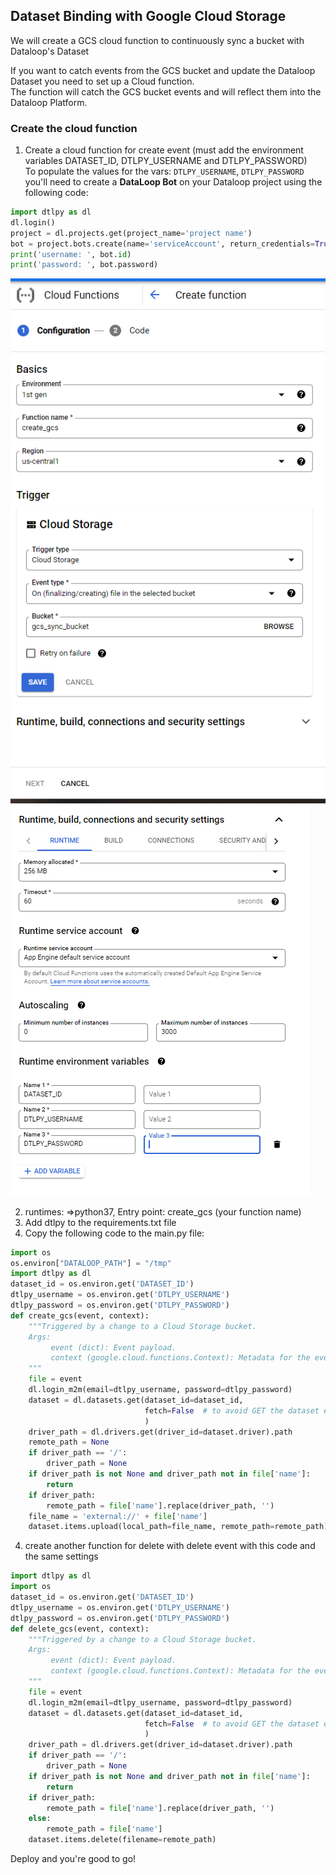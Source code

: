 ## Dataset Binding with Google Cloud Storage  
  
We will create a GCS cloud function to continuously sync a bucket with Dataloop's Dataset  
  
If you want to catch events from the GCS bucket and update the Dataloop Dataset you need to set up a Cloud function.  
The function will catch the GCS bucket events and will reflect them into the Dataloop Platform.  
  
### Create the cloud function  
1. Create a cloud function for create event (must add the environment variables DATASET_ID, DTLPY_USERNAME and DTLPY_PASSWORD)  
    To populate the values for the vars: `DTLPY_USERNAME`, `DTLPY_PASSWORD` you'll need to create a **DataLoop Bot** on your Dataloop project using the following code:  

```python
import dtlpy as dl
dl.login()
project = dl.projects.get(project_name='project name')
bot = project.bots.create(name='serviceAccount', return_credentials=True)
print('username: ', bot.id)
print('password: ', bot.password)
```
![add_layer](../../../../assets/bind_gcs/create_function.png)  
![add_layer](../../../../assets/bind_gcs/settings.png)  
  
2. runtimes: =>python37, Entry point: create_gcs (your function name)  
3. Add dtlpy to the requirements.txt file  
4. Copy the following code to the main.py file:  

```python
import os
os.environ["DATALOOP_PATH"] = "/tmp"
import dtlpy as dl
dataset_id = os.environ.get('DATASET_ID')
dtlpy_username = os.environ.get('DTLPY_USERNAME')
dtlpy_password = os.environ.get('DTLPY_PASSWORD')
def create_gcs(event, context):
    """Triggered by a change to a Cloud Storage bucket.
    Args:
         event (dict): Event payload.
         context (google.cloud.functions.Context): Metadata for the event.
    """
    file = event
    dl.login_m2m(email=dtlpy_username, password=dtlpy_password)
    dataset = dl.datasets.get(dataset_id=dataset_id,
                              fetch=False  # to avoid GET the dataset each time
                              )
    driver_path = dl.drivers.get(driver_id=dataset.driver).path
    remote_path = None
    if driver_path == '/':
        driver_path = None
    if driver_path is not None and driver_path not in file['name']:
        return
    if driver_path:
        remote_path = file['name'].replace(driver_path, '')
    file_name = 'external://' + file['name']
    dataset.items.upload(local_path=file_name, remote_path=remote_path)
```
4. create another function for delete with delete event with this code and the same settings  

```python
import dtlpy as dl
import os
dataset_id = os.environ.get('DATASET_ID')
dtlpy_username = os.environ.get('DTLPY_USERNAME')
dtlpy_password = os.environ.get('DTLPY_PASSWORD')
def delete_gcs(event, context):
    """Triggered by a change to a Cloud Storage bucket.
    Args:
         event (dict): Event payload.
         context (google.cloud.functions.Context): Metadata for the event.
    """
    file = event
    dl.login_m2m(email=dtlpy_username, password=dtlpy_password)
    dataset = dl.datasets.get(dataset_id=dataset_id,
                              fetch=False  # to avoid GET the dataset each time
                              )
    driver_path = dl.drivers.get(driver_id=dataset.driver).path
    if driver_path == '/':
        driver_path = None
    if driver_path is not None and driver_path not in file['name']:
        return
    if driver_path:
        remote_path = file['name'].replace(driver_path, '')
    else:
        remote_path = file['name']
    dataset.items.delete(filename=remote_path)
```
Deploy and you're good to go!  
